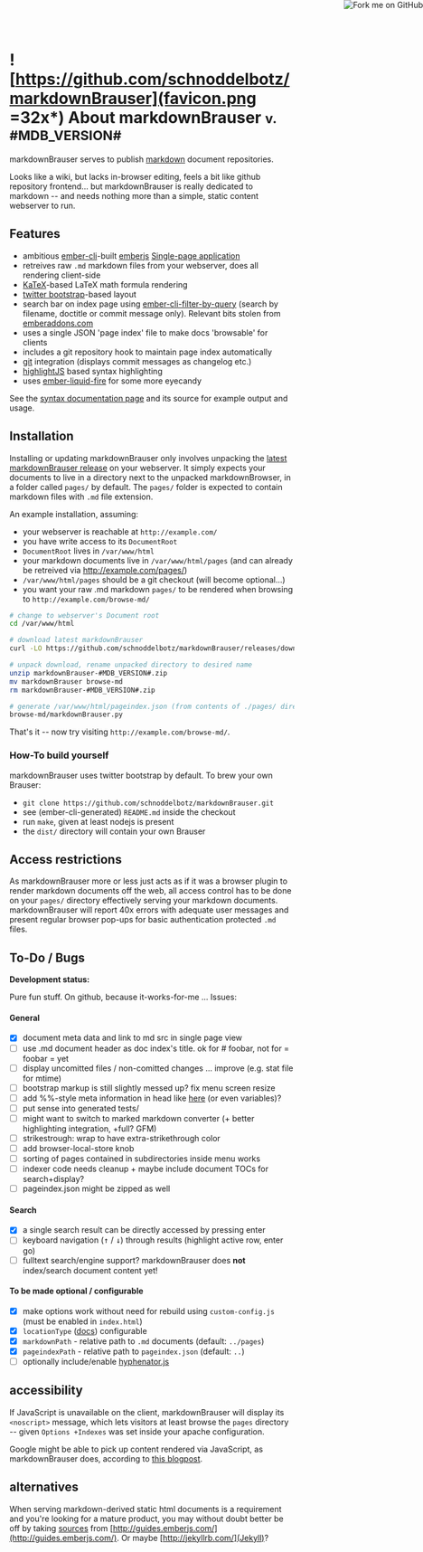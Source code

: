 <a href="https://github.com/schnoddelbotz/markdownBrauser"><img style="position: absolute; top: 0; right: 0; border: 0;" src="https://camo.githubusercontent.com/e7bbb0521b397edbd5fe43e7f760759336b5e05f/68747470733a2f2f73332e616d617a6f6e6177732e636f6d2f6769746875622f726962626f6e732f666f726b6d655f72696768745f677265656e5f3030373230302e706e67" alt="Fork me on GitHub" data-canonical-src="https://s3.amazonaws.com/github/ribbons/forkme_right_green_007200.png"></a>

# ![https://github.com/schnoddelbotz/markdownBrauser](favicon.png =32x*) About markdownBrauser <small>v. #MDB_VERSION#</small>

markdownBrauser serves to publish
[markdown](https://en.wikipedia.org/wiki/Markdown) document
repositories.

Looks like a wiki, but lacks in-browser editing, feels a bit like
github repository frontend... but markdownBrauser is really dedicated
to markdown -- and needs nothing more than a simple, static content
webserver to run.

## Features

 - ambitious [ember-cli](http://ember-cli)-built [emberjs](http://emberjs.com)
   [Single-page application](https://en.wikipedia.org/wiki/Single-page_application)
 - retreives raw `.md` markdown files from your webserver, does all rendering client-side
 - [KaTeX](https://github.com/Khan/KaTeX)-based LaTeX math formula rendering
 - [twitter bootstrap](http://getbootstrap.com/)-based layout
 - search bar on index page using [ember-cli-filter-by-query](https://www.npmjs.com/package/ember-cli-filter-by-query) (search by filename, doctitle or commit message only). Relevant bits stolen from [emberaddons.com](https://github.com/gcollazo/ember-cli-addon-search)
 - uses a single JSON 'page index' file to make docs 'browsable' for clients
 - includes a git repository hook to maintain page index automatically
 - [git](http://git-scm.org) integration (displays commit messages as changelog etc.)
 - [highlightJS](http://highlightjs.org) based syntax highlighting
 - uses [ember-liquid-fire](http://ef4.github.io/liquid-fire/) for some more eyecandy

See the [syntax documentation page](#/page/_syntax) and its source for example output and usage.

## Installation

Installing or updating markdownBrauser only involves unpacking the
[latest markdownBrauser release](https://github.com/schnoddelbotz/markdownBrauser/releases)
on your webserver. It simply expects your documents to live
in a directory next to the unpacked markdownBrowser, in a folder
called `pages/` by default. The `pages/` folder is expected to
contain markdown files with `.md` file extension.

An example installation, assuming:

 - your webserver is reachable at `http://example.com/`
 - you have write access to its `DocumentRoot`
 - `DocumentRoot` lives in `/var/www/html`
 - your markdown documents live in `/var/www/html/pages`
   (and can already be retreived via http://example.com/pages/)
 - `/var/www/html/pages` should be a git checkout (will become optional...)
 - you want your raw .md markdown `pages/` to be rendered
   when browsing to `http://example.com/browse-md/`

```bash
# change to webserver's Document root
cd /var/www/html

# download latest markdownBrauser
curl -LO https://github.com/schnoddelbotz/markdownBrauser/releases/download/v#MDB_VERSION#/markdownBrauser-#MDB_VERSION#.zip

# unpack download, rename unpacked directory to desired name
unzip markdownBrauser-#MDB_VERSION#.zip
mv markdownBrauser browse-md
rm markdownBrauser-#MDB_VERSION#.zip

# generate /var/www/html/pageindex.json (from contents of ./pages/ directory)
browse-md/markdownBrauser.py
```

That's it -- now try visiting `http://example.com/browse-md/`.

### How-To build yourself

markdownBrauser uses twitter bootstrap by default. To brew your own Brauser:

 * ``git clone https://github.com/schnoddelbotz/markdownBrauser.git``
 * see (ember-cli-generated) `README.md` inside the checkout
 * run `make`, given at least nodejs is present
 * the `dist/` directory will contain your own Brauser

## Access restrictions

As markdownBrauser more or less just acts as if it was a browser
plugin to render markdown documents off the web, all access control
has to be done on your `pages/` directory effectively serving
your markdown documents. markdownBrauser will report 40x errors
with adequate user messages and present regular browser pop-ups for basic
authentication protected `.md` files.

## To-Do / Bugs

**Development status:**

Pure fun stuff. On github, because it-works-for-me ... Issues:

#### General

 - [x] document meta data and link to md src in single page view
 - [ ] use .md document header as doc index's title. ok for # foobar, not for = foobar = yet
 - [ ] display uncomitted files / non-comitted changes ... improve (e.g. stat file for mtime)
 - [ ] bootstrap markup is still slightly messed up? fix menu screen resize
 - [ ] add %%-style meta information in head like [here](http://jbl.web.cern.ch/jbl/doc/manpages/) (or even variables)?
 - [ ] put sense into generated tests/
 - [ ] might want to switch to marked markdown converter (+ better highlighting integration, +full? GFM)
 - [ ] strikestrough: wrap to have extra-strikethrough color
 - [ ] add browser-local-store knob
 - [ ] sorting of pages contained in subdirectories inside menu works
 - [ ] indexer code needs cleanup + maybe include document TOCs for search+display?
 - [ ] pageindex.json might be zipped as well

#### Search

 - [x] a single search result can be directly accessed by pressing enter
 - [ ] keyboard navigation (<kbd>↑</kbd> / <kbd>↓</kbd>) through results (highlight active row, enter go)
 - [ ] fulltext search/engine support? markdownBrauser does **not** index/search document content yet!

#### To be made optional / configurable

 - [x] make options work without need for rebuild using `custom-config.js` (must be enabled in `index.html`)
 - [x] `locationType` ([docs](http://guides.emberjs.com/v1.10.0/routing/specifying-the-location-api/)) configurable
 - [x] `markdownPath` - relative path to `.md` documents (default: `../pages`)
 - [x] `pageindexPath` - relative path to `pageindex.json` (default: `..`)
 - [ ] optionally include/enable [hyphenator.js](http://mnater.github.io/Hyphenator/)

## accessibility

If JavaScript is unavailable on the client, markdownBrauser will
display its `<noscript>` message, which lets visitors at least browse the
`pages` directory -- given `Options +Indexes` was set inside your
apache configuration.

Google might be able to pick up content rendered via JavaScript,
as markdownBrauser does, according to [this blogpost](http://googlewebmastercentral.blogspot.ch/2014/05/understanding-web-pages-better.html).

## alternatives

When serving markdown-derived static html documents is a requirement
and you're looking for a mature product, you may without doubt
better be off by taking [sources](https://github.com/emberjs/guides) from
[http://guides.emberjs.com/](http://guides.emberjs.com/). Or maybe
[http://jekyllrb.com/](Jekyll)?

